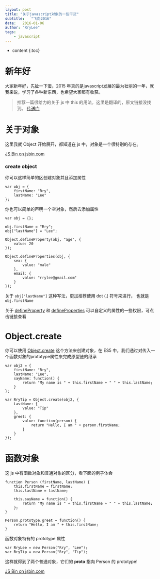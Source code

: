 ```yaml
---
layout: post
title: "关于javascript对象的一些干货"
subtitle:   "飞向2016"
date:   2016-01-06
author: "RryLee"
tags:
    - javascript
---
```


* content
{:toc}

# 新年好

大家新年好，先扯一下蛋，2015 年真的是javascript发展的最为壮丽的一年，就我来说，学习了各种新东西，也希望大家都有收获。

> 推荐一篇很给力的关于 js 中 this 的用法，这里是翻译的，原文链接没找到。 [传送门](http://segmentfault.com/a/1190000002640298)

# 关于对象

这里我就 Object 开始展开，都知道在 js 中，对象是一个很特别的存在。

<a class="jsbin-embed" href="http://jsbin.com/jujibod/embed?js,console">JS Bin on jsbin.com</a><script src="http://static.jsbin.com/js/embed.min.js?3.35.5"></script>

### create object

你可以这样简单的区创建对象并且添加属性

    var obj = {
        firstName: "Rry",
        lastName: "Lee"
    };

你也可以简单的声明一个空对象，然后去添加属性

    var obj = {};

    obj.firstName = "Rry";
    obj["lastName"] = "Lee";

    Object.defineProperty(obj, "age", {
        value: 20
    });

    Object.defineProperties(obj, {
        sex: {
            value: "male"
        },
        email: {
            value: "rrylee@gmail.com"
        }
    });

关于 `obj["lastName"]` 这种写法，更加推荐使用 dot (.) 符号来进行， 也就是 `obj.firstName`

关于 [defineProperty](https://developer.mozilla.org/en-US/docs/Web/JavaScript/Reference/Global_Objects/Object/defineProperty) 和 [defineProperties](https://developer.mozilla.org/en-US/docs/Web/JavaScript/Reference/Global_Objects/Object/defineProperties) 可以自定义的属性的一些权限，可点击链接查看

# Object.create

你可以使用 [Object.create](https://developer.mozilla.org/en-US/docs/Web/JavaScript/Reference/Global_Objects/Object/create) 这个方法来创建对象，在 ES5 中，我们通过对传入一个函数对象的prototype属性来完成原型链的继承

    var obj2 = {
        firstName: "Rry",
        lastName: "Lee",
        sayName: function() {
            return "My name is " + this.firstName + " " + this.lastName;
        }
    };

    var RryTip = Object.create(obj2, {
        LastName: {
            value: "Tip"
        },
        greet: {
            value: function(person) {
                return "Hello, I am " + person.firstName;
            }
        }
    });

# 函数对象

这 js 中有函数对象和普通对象的区分，看下面的例子体会

    function Person (firstName, lastName) {
        this.firstName = firstName;
        this.lastName = lastName;

        this.sayName = function() {
            return "My name is " + this.firstName + " " + this.lastName;
        };
    }

    Person.prototype.greet = function() {
        return "Hello, I am " + this.firstName;
    }

函数对象特有的 prototype 属性

    var RryLee = new Person("Rry", "Lee");
    var RryTip = new Person("Rry", "Tip");

这样就得到了两个普通对象，它们的 __proto__ 指向 Person 的 prototype!

<a class="jsbin-embed" href="http://jsbin.com/jujibod/embed?js,console">JS Bin on jsbin.com</a><script src="http://static.jsbin.com/js/embed.min.js?3.35.5"></script>
